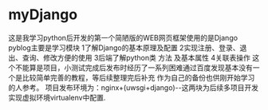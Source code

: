 # myDjango
这是我学习python后开发的第一个简陋版的WEB网页框架使用的是Django
pyblog主要是学习模块
1了解Django的基本原理及配置
2实现注册、登录、退出、查询、修改方便的使用
3后端了解python类 方法 及基本属性
4关联表操作
这个不能算是项目，小测试完成后发布时经历了一系列困难通过百度发现基本没有一个是比较简单完善的教程，等后续整理完后补充
作为自己的备份也供刚开始学习的人参考。
项目发布环境为：nginx+(uwsgi+django)--这两块为后续多项目开发实现虚拟环境virtualenv中配置.


